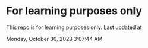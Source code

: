 # For learning purposes only
This repo is for learning purposes only.
Last updated at

Monday, October 30, 2023 3:07:44 AM

